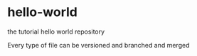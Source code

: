 # hello-world
the tutorial hello world repository

Every type of file can be versioned and branched and merged
